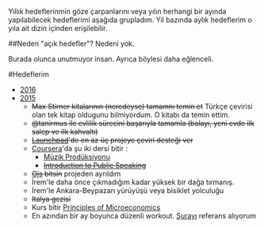 Yıllık hedeflerinmin göze çarpanlarını veya yılın herhangi bir ayında yapılabilecek hedeflerimi aşağıda grupladım.
Yıl bazında aylık hedeflerim o yıla ait dizin içinden erişilebilir.

##Neden "açık hedefler"?
Nedeni yok.

Burada olunca unutmuyor insan. Ayrıca böylesi daha eğlenceli.


#Hedeflerim

* [2016](https://github.com/hasantayyar/hedefler/blob/master/2016/README.md)
* [2015](https://github.com/hasantayyar/hedefler/blob/master/2015/README.md)
    * ~~Max Stirner kitalarının (neredeyse) tamamnı temin et~~ Türkçe çevirisi olan tek kitap oldugunu bilmiyordum. O kitabı da temin ettim.
    * ~~@tanirmus ile evlilik sürecini başarıyla tamamla (balayı, yeni evde ilk salep ve ilk kahvaltı)~~
    * ~~[Launchpad](https://translations.launchpad.net/~hasantayyar)'de en az üç projeye çeviri desteği ver~~
    * [Coursera](https://www.coursera.org/user/i/a00f487b7e53c755b9f184f7e67fc462)'da şu iki dersi bitir :
        * [Müzik Prodüksiyonu](https://www.coursera.org/course/musicproduction)
        * ~~[Introduction to Public Speaking](https://www.coursera.org/learn/publicspeaking)~~
    * ~~[Ojs](http://ojs.io) bitsin~~ projeden ayrıldım
    * İrem'le daha önce çıkmadığım kadar yüksek bir dağa tırmanış.
    * İrem'le Ankara-Beypazarı yürüyüşü veya bisiklet yolculuğu
    * ~~Italya gezisi~~
    * Kurs bitir [Principles of Microeconomics](https://www.coursera.org/learn/principles-of-microeconomics)
    * En azından bir ay boyunca düzenli workout. [Şurayı](http://well.blogs.nytimes.com/projects/workouts/) referans alıyorum

